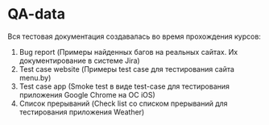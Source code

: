 # QA-data

Вся тестовая документация создавалась во время прохождения курсов:
1. Bug report (Примеры найденных багов на реальных сайтах. Их документирование в системе Jira)
2. Test case website (Примеры test case для тестирования сайта menu.by)
3. Test case app (Smoke test в виде test-case для тестирования приложения Google Chrome на ОС iOS)
4. Список прерываний (Check list со списком прерываний для тестирования приложения Weather)
